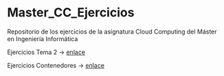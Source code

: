 # Master_CC_Ejercicios
Repositorio de los ejercicios de la asignatura Cloud Computing del Máster en Ingeniería Informática

Ejercicios Tema 2 -> [enlace](https://github.com/migadepan/Master_CC_Ejercicios/blob/master/ejerciciosT2.md)

Ejercicios Contenedores -> [enlace](https://github.com/migadepan/Master_CC_Ejercicios/blob/master/ejerciciosContenedores.md)
